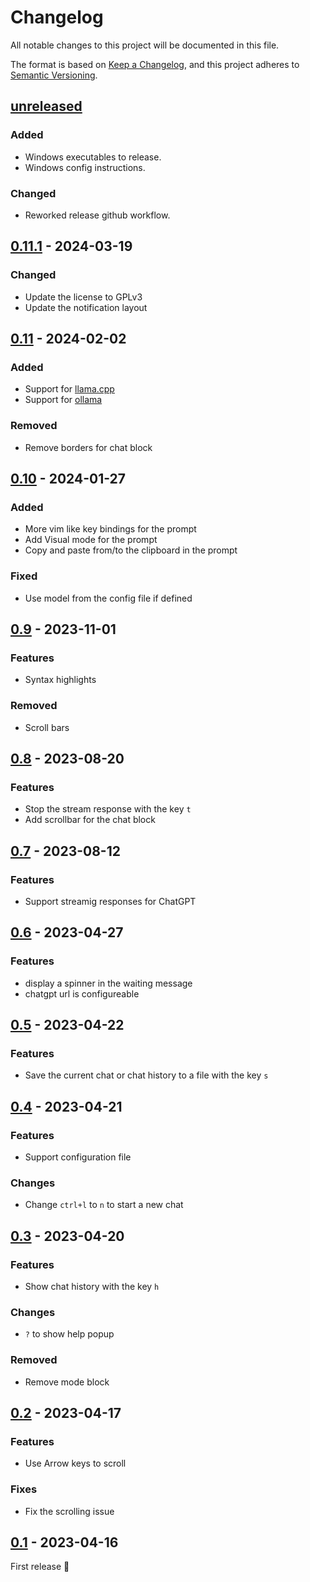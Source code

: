 # Changelog

All notable changes to this project will be documented in this file.

The format is based on [Keep a Changelog](https://keepachangelog.com/en/1.1.0/),
and this project adheres to [Semantic Versioning](https://semver.org/spec/v2.0.0.html).


## [unreleased]

### Added

* Windows executables to release.
* Windows config instructions.


### Changed

* Reworked release github workflow.


## [0.11.1] - 2024-03-19

### Changed

- Update the license to GPLv3
- Update the notification layout

## [0.11] - 2024-02-02

### Added

- Support for [llama.cpp](https://github.com/ggerganov/llama.cpp)
- Support for [ollama](https://github.com/ollama/ollama)

### Removed

- Remove borders for chat block

## [0.10] - 2024-01-27

### Added

- More vim like key bindings for the prompt
- Add Visual mode for the prompt
- Copy and paste from/to the clipboard in the prompt

### Fixed

- Use model from the config file if defined

## [0.9] - 2023-11-01

### Features

- Syntax highlights

### Removed

- Scroll bars

## [0.8] - 2023-08-20

### Features

- Stop the stream response with the key `t`
- Add scrollbar for the chat block

## [0.7] - 2023-08-12

### Features

- Support streamig responses for ChatGPT

## [0.6] - 2023-04-27

### Features

- display a spinner in the waiting message
- chatgpt url is configureable

## [0.5] - 2023-04-22

### Features

- Save the current chat or chat history to a file with the key `s`

## [0.4] - 2023-04-21

### Features

- Support configuration file

### Changes

- Change `ctrl+l` to `n` to start a new chat

## [0.3] - 2023-04-20

### Features

- Show chat history with the key `h`

### Changes

- `?` to show help popup

### Removed

- Remove mode block

## [0.2] - 2023-04-17

### Features

- Use Arrow keys to scroll

### Fixes

- Fix the scrolling issue

## [0.1] - 2023-04-16

First release 🎉


[unreleased]: https://github.com/WyvernIXTL/ubilerntui/compare/v0.11.1...HEAD
[0.11.1]: https://github.com/pythops/tenere/compare/v0.11...v0.11.1
[0.11]: https://github.com/pythops/tenere/compare/v0.10...v0.11
[0.10]: https://github.com/pythops/tenere/compare/v0.9...v0.10
[0.9]: https://github.com/pythops/tenere/compare/v0.8...v0.9
[0.8]: https://github.com/pythops/tenere/compare/v0.7...v0.8
[0.7]: https://github.com/pythops/tenere/compare/v0.6...v0.7
[0.6]: https://github.com/pythops/tenere/compare/v0.5...v0.6
[0.5]: https://github.com/pythops/tenere/compare/v0.4...v0.5
[0.4]: https://github.com/pythops/tenere/compare/v0.3...v0.4
[0.3]: https://github.com/pythops/tenere/compare/v0.2...v0.3
[0.2]: https://github.com/pythops/tenere/compare/v0.1...v0.2
[0.1]: https://github.com/pythops/tenere/releases/tag/v0.1